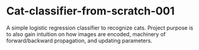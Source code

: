 # Cat-classifier-from-scratch-001
A simple logistic regression classifier to recognize cats. Project purpose is to also gain intuition on how images are encoded, machinery of forward/backward propagation, and updating parameters.
